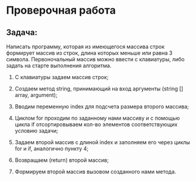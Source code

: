 # Проверочная работа

## Задача:

Написать программу, которая из имеющегося массива строк формирует массив из строк, длина которых меньше или равна 3 символа. Первоночальный массив можно ввести с клавиатуры, либо задать на старте выполнения алгоритма.

1. С клавиатуры задаем массив строк;

2. Создаем метод string, принимающий на вход аргументы (string [] array, argument);

3. Вводим переменную index для подсчета размера второго массива;

4. Циклом for проходим по заданному нами массиву и с помощью цикла if отсортировываем кол-во элементов соответствующих условию задачи;

5. Задаем второй массив с длиной index и заполняем его через циклы for и if, аналогично пункту 4;

6. Возвращаем (return) второй массив;

7. Формируем второй массив вызовом созданного нами метода.

